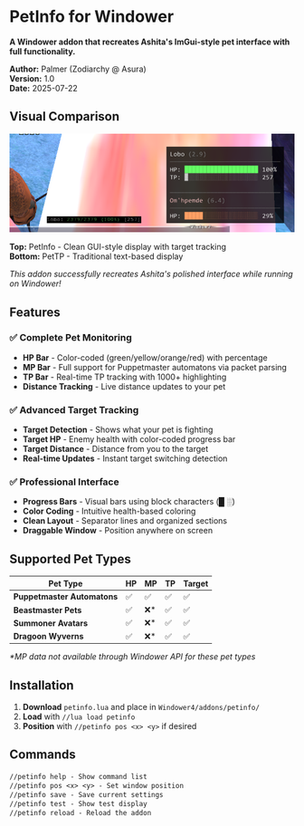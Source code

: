 # PetInfo for Windower

**A Windower addon that recreates Ashita's ImGui-style pet interface with full functionality.**

**Author:** Palmer (Zodiarchy @ Asura)  
**Version:** 1.0  
**Date:** 2025-07-22

## Visual Comparison

![PetInfo vs PetTP Comparison](comparison2.png)

**Top:** PetInfo - Clean GUI-style display with target tracking  
**Bottom:** PetTP - Traditional text-based display

*This addon successfully recreates Ashita's polished interface while running on Windower!*

## Features

### ✅ **Complete Pet Monitoring**
- **HP Bar** - Color-coded (green/yellow/orange/red) with percentage
- **MP Bar** - Full support for Puppetmaster automatons via packet parsing
- **TP Bar** - Real-time TP tracking with 1000+ highlighting
- **Distance Tracking** - Live distance updates to your pet

### ✅ **Advanced Target Tracking**
- **Target Detection** - Shows what your pet is fighting
- **Target HP** - Enemy health with color-coded progress bar
- **Target Distance** - Distance from you to the target
- **Real-time Updates** - Instant target switching detection

### ✅ **Professional Interface**
- **Progress Bars** - Visual bars using block characters (█ ░)
- **Color Coding** - Intuitive health-based coloring
- **Clean Layout** - Separator lines and organized sections
- **Draggable Window** - Position anywhere on screen

## Supported Pet Types

| Pet Type | HP | MP | TP | Target |
|----------|----|----|-------|--------|
| **Puppetmaster Automatons** | ✅ | ✅ | ✅ | ✅ |
| **Beastmaster Pets** | ✅ | ❌* | ✅ | ✅ |
| **Summoner Avatars** | ✅ | ❌* | ✅ | ✅ |
| **Dragoon Wyverns** | ✅ | ❌* | ✅ | ✅ |

*\*MP data not available through Windower API for these pet types*

## Installation

1. **Download** `petinfo.lua` and place in `Windower4/addons/petinfo/`
2. **Load** with `//lua load petinfo`
3. **Position** with `//petinfo pos <x> <y>` if desired

## Commands

```
//petinfo help - Show command list
//petinfo pos <x> <y> - Set window position
//petinfo save - Save current settings
//petinfo test - Show test display
//petinfo reload - Reload the addon
